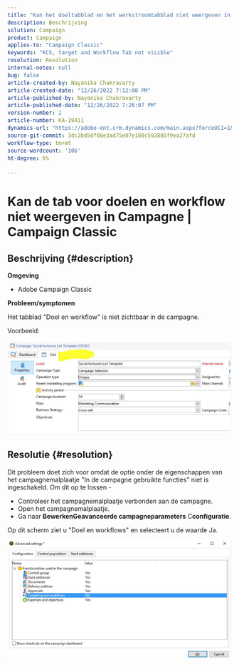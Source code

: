 ```yaml
---
title: "Kan het doeltabblad en het werkstroomtabblad niet weergeven in de campagne | Campaign Classic"
description: Beschrijving
solution: Campaign
product: Campaign
applies-to: "Campaign Classic"
keywords: "KCS, target and Workflow Tab not visible"
resolution: Resolution
internal-notes: null
bug: false
article-created-by: Nayanika Chakravarty
article-created-date: "12/26/2022 7:12:00 PM"
article-published-by: Nayanika Chakravarty
article-published-date: "12/26/2022 7:26:07 PM"
version-number: 2
article-number: KA-19411
dynamics-url: "https://adobe-ent.crm.dynamics.com/main.aspx?forceUCI=1&pagetype=entityrecord&etn=knowledgearticle&id=fbde4e26-5185-ed11-81ac-6045bd006b4b"
source-git-commit: 3dc2bd50f08e3ad75e07e180c592885f9ea27afd
workflow-type: tm+mt
source-wordcount: '106'
ht-degree: 6%

---
```


# Kan de tab voor doelen en workflow niet weergeven in Campagne | Campaign Classic

## Beschrijving {#description}


<b>Omgeving</b>

- Adobe Campaign Classic

<b>Probleem/symptomen</b>

Het tabblad &quot;Doel en workflow&quot; is niet zichtbaar in de campagne.

Voorbeeld:
<br><br>![](assets/___fcde4e26-5185-ed11-81ac-6045bd006b4b___.png)<br>

## Resolutie {#resolution}


Dit probleem doet zich voor omdat de optie onder de eigenschappen van het campagnemalplaatje &quot;In de campagne gebruikte functies&quot; niet is ingeschakeld. Om dit op te lossen -

- Controleer het campagnemalplaatje verbonden aan de campagne.
- Open het campagnemalplaatje.
- Ga naar <b>Bewerken</b><b>Geavanceerde campagneparameters</b>  C<b>configuratie</b>.


Op dit scherm ziet u &quot;Doel en workflows&quot; en selecteert u de waarde Ja.

![](assets/f184a935-4ace-ec11-a7b5-00224809c196.png)
